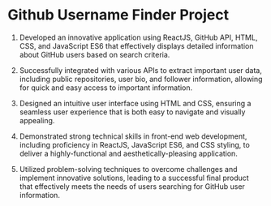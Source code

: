 # Github Username Finder Project

1. Developed an innovative application using ReactJS, GitHub API, HTML, CSS, and JavaScript ES6 that effectively displays detailed information about GitHub users based on search criteria.

2. Successfully integrated with various APIs to extract important user data, including public repositories, user bio, and follower information, allowing for quick and easy access to important information.

3. Designed an intuitive user interface using HTML and CSS, ensuring a seamless user experience that is both easy to navigate and visually appealing.

4. Demonstrated strong technical skills in front-end web development, including proficiency in ReactJS, JavaScript ES6, and CSS styling, to deliver a highly-functional and aesthetically-pleasing application.

5. Utilized problem-solving techniques to overcome challenges and implement innovative solutions, leading to a successful final product that effectively meets the needs of users searching for GitHub user information.
